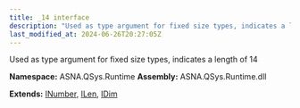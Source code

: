 ```yaml
---
title: _14 interface
description: "Used as type argument for fixed size types, indicates a length of 14  "
last_modified_at: 2024-06-26T20:27:05Z
---
```


Used as type argument for fixed size types, indicates a length of 14 

**Namespace:** ASNA.QSys.Runtime
**Assembly:** ASNA.QSys.Runtime.dll

**Extends:** [INumber](/reference/runtime/qsys-runtime/i-number.html), [ILen](/reference/runtime/qsys-runtime/i-len.html), [IDim](/reference/runtime/qsys-runtime/i-dim.html)
<br>
<br>
